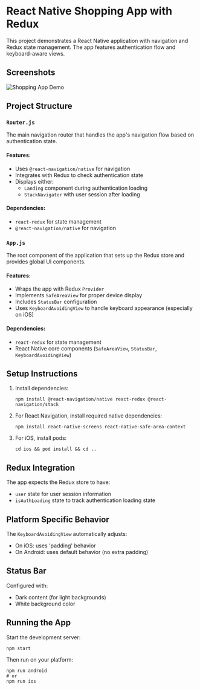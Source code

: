 # React Native Shopping App with Redux

This project demonstrates a React Native application with navigation and Redux state management. The app features authentication flow and keyboard-aware views.

## Screenshots

![Shopping App Demo](https://github.com/dxtaner/Mobile-/raw/master/ReactNative/MyShoppingApp/MyShoppingApp.gif)

## Project Structure

### `Router.js`

The main navigation router that handles the app's navigation flow based on authentication state.

#### Features:

- Uses `@react-navigation/native` for navigation
- Integrates with Redux to check authentication state
- Displays either:
  - `Landing` component during authentication loading
  - `StackNavigator` with user session after loading

#### Dependencies:

- `react-redux` for state management
- `@react-navigation/native` for navigation

### `App.js`

The root component of the application that sets up the Redux store and provides global UI components.

#### Features:

- Wraps the app with Redux `Provider`
- Implements `SafeAreaView` for proper device display
- Includes `StatusBar` configuration
- Uses `KeyboardAvoidingView` to handle keyboard appearance (especially on iOS)

#### Dependencies:

- `react-redux` for state management
- React Native core components (`SafeAreaView`, `StatusBar`, `KeyboardAvoidingView`)

## Setup Instructions

1.  Install dependencies:

        npm install @react-navigation/native react-redux @react-navigation/stack

2.  For React Navigation, install required native dependencies:

        npm install react-native-screens react-native-safe-area-context

3.  For iOS, install pods:

        cd ios && pod install && cd ..

## Redux Integration

The app expects the Redux store to have:

- `user` state for user session information
- `isAuthLoading` state to track authentication loading state

## Platform Specific Behavior

The `KeyboardAvoidingView` automatically adjusts:

- On iOS: uses 'padding' behavior
- On Android: uses default behavior (no extra padding)

## Status Bar

Configured with:

- Dark content (for light backgrounds)
- White background color

## Running the App

Start the development server:

    npm start

Then run on your platform:

    npm run android
    # or
    npm run ios
